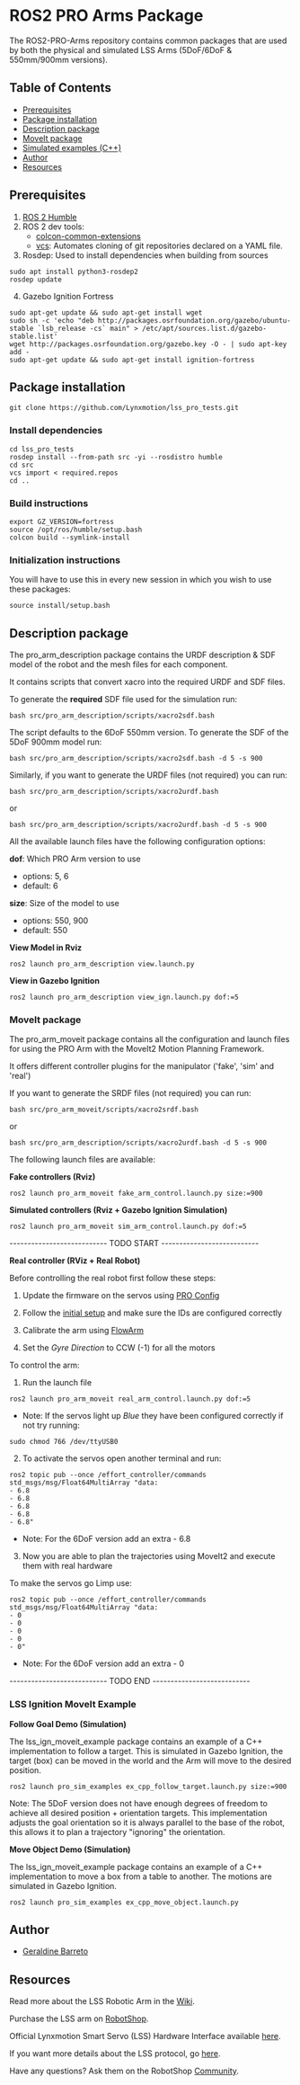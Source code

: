# ROS2 PRO Arms Package

The ROS2-PRO-Arms repository contains common packages that are used by both the physical and simulated LSS Arms (5DoF/6DoF & 550mm/900mm versions).

## Table of Contents

- [Prerequisites](#prerequisites)
- [Package installation](#package-installation)
- [Description package](#description-package)
- [MoveIt package](#moveit-package)
- [Simulated examples (C++)](#lss-ignition-moveit-example)
- [Author](#author)
- [Resources](#resources)

## Prerequisites

1. [ROS 2 Humble](https://docs.ros.org/en/humble/Installation.html)
2. ROS 2 dev tools:
    - [colcon-common-extensions](https://pypi.org/project/colcon-common-extensions/)
    - [vcs](https://pypi.org/project/vcstool/): Automates cloning of git repositories declared on a YAML file.
3. Rosdep: Used to install dependencies when building from sources
```
sudo apt install python3-rosdep2
rosdep update
```
4. Gazebo Ignition Fortress
```
sudo apt-get update && sudo apt-get install wget
sudo sh -c 'echo "deb http://packages.osrfoundation.org/gazebo/ubuntu-stable `lsb_release -cs` main" > /etc/apt/sources.list.d/gazebo-stable.list'
wget http://packages.osrfoundation.org/gazebo.key -O - | sudo apt-key add -
sudo apt-get update && sudo apt-get install ignition-fortress
```

## Package installation

```
git clone https://github.com/Lynxmotion/lss_pro_tests.git
```

### Install dependencies

```
cd lss_pro_tests
rosdep install --from-path src -yi --rosdistro humble
cd src
vcs import < required.repos
cd ..
```

### Build instructions

```
export GZ_VERSION=fortress
source /opt/ros/humble/setup.bash
colcon build --symlink-install
```

### Initialization instructions

You will have to use this in every new session in which you wish to use these packages:

```
source install/setup.bash
```

## Description package

The pro_arm_description package contains the URDF description & SDF model of the robot and the mesh files for each component.

It contains scripts that convert xacro into the required URDF and SDF files.

To generate the **required** SDF file used for the simulation run:
```
bash src/pro_arm_description/scripts/xacro2sdf.bash
```

The script defaults to the 6DoF 550mm version. To generate the SDF of the 5DoF 900mm model run:
```
bash src/pro_arm_description/scripts/xacro2sdf.bash -d 5 -s 900
```

Similarly, if you want to generate the URDF files (not required) you can run:
```
bash src/pro_arm_description/scripts/xacro2urdf.bash
```
or
```
bash src/pro_arm_description/scripts/xacro2urdf.bash -d 5 -s 900
```
All the available launch files have the following configuration options:

**dof**: Which PRO Arm version to use
- options: 5, 6
- default: 6

**size**: Size of the model to use
- options: 550, 900
- default: 550

**View Model in Rviz**

```
ros2 launch pro_arm_description view.launch.py
```

**View in Gazebo Ignition**

```
ros2 launch pro_arm_description view_ign.launch.py dof:=5
```

### MoveIt package

The pro_arm_moveit package contains all the configuration and launch files for using the PRO Arm with the MoveIt2 Motion Planning Framework.

It offers different controller plugins for the manipulator ('fake', 'sim' and 'real')

If you want to generate the SRDF files (not required) you can run:
```
bash src/pro_arm_moveit/scripts/xacro2srdf.bash
```
or
```
bash src/pro_arm_description/scripts/xacro2urdf.bash -d 5 -s 900
```

The following launch files are available:

**Fake controllers (Rviz)**

```
ros2 launch pro_arm_moveit fake_arm_control.launch.py size:=900
```

**Simulated controllers (Rviz + Gazebo Ignition Simulation)**

```
ros2 launch pro_arm_moveit sim_arm_control.launch.py dof:=5
```
--------------------------- TODO START ---------------------------

**Real controller (RViz + Real Robot)**

Before controlling the real robot first follow these steps:

1. Update the firmware on the servos using [PRO Config](https://wiki.lynxmotion.com/info/wiki/lynxmotion/view/lynxmotion-smart-servo/lss-configuration-software/)

2. Follow the [initial setup](https://wiki.lynxmotion.com/info/wiki/lynxmotion/view/ses-software/lss-flowarm/?#HInitialSetup) and make sure the IDs are configured correctly

3. Calibrate the arm using [FlowArm](https://www.robotshop.com/products/lynxmotion-lss-lss-flowarm-app-download)

4. Set the *Gyre Direction* to CCW (-1) for all the motors

To control the arm:

1. Run the launch file

```
ros2 launch pro_arm_moveit real_arm_control.launch.py dof:=5
```

* Note: If the servos light up *Blue* they have been configured correctly if not try running:
```
sudo chmod 766 /dev/ttyUSB0
```

2. To activate the servos open another terminal and run:
```
ros2 topic pub --once /effort_controller/commands std_msgs/msg/Float64MultiArray "data:
- 6.8
- 6.8
- 6.8
- 6.8
- 6.8"
```
* Note: For the 6DoF version add an extra - 6.8

3. Now you are able to plan the trajectories using MoveIt2 and execute them with real hardware

To make the servos go Limp use:
```
ros2 topic pub --once /effort_controller/commands std_msgs/msg/Float64MultiArray "data:
- 0
- 0
- 0
- 0
- 0"
```
* Note: For the 6DoF version add an extra - 0

--------------------------- TODO END ---------------------------

### LSS Ignition MoveIt Example

**Follow Goal Demo (Simulation)**

The lss_ign_moveit_example package contains an example of a C++ implementation to follow a target. This is simulated in Gazebo Ignition, the target (box) can be moved in the world and the Arm will move to the desired position.

```
ros2 launch pro_sim_examples ex_cpp_follow_target.launch.py size:=900
```

Note: The 5DoF version does not have enough degrees of freedom to achieve all desired position + orientation targets. This implementation adjusts the goal orientation so it is always parallel to the base of the robot, this allows it to plan a trajectory "ignoring" the orientation.

**Move Object Demo (Simulation)**

The lss_ign_moveit_example package contains an example of a C++ implementation to move a box from a table to another. The motions are simulated in Gazebo Ignition.

```
ros2 launch pro_sim_examples ex_cpp_move_object.launch.py
```

## Author

- [Geraldine Barreto](http://github.com/geraldinebc)

## Resources

Read more about the LSS Robotic Arm in the [Wiki](https://wiki.lynxmotion.com/info/wiki/lynxmotion/view/ses-v2-arms/).

Purchase the LSS arm on [RobotShop](https://www.robotshop.com/collections/lynxmotion-smart-servos-articulated-arm).

Official Lynxmotion Smart Servo (LSS) Hardware Interface available [here](https://github.com/Lynxmotion/LSS-ROS2-Control).

If you want more details about the LSS protocol, go [here](https://wiki.lynxmotion.com/info/wiki/lynxmotion/view/lynxmotion-smart-servo/lss-communication-protocol/).

Have any questions? Ask them on the RobotShop [Community](https://community.robotshop.com/forum/c/lynxmotion/electronics-software/27).
